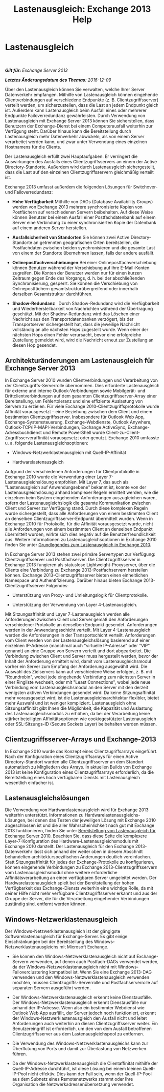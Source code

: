 ﻿---
title: 'Lastenausgleich: Exchange 2013 Help'
TOCTitle: Lastenausgleich
ms:assetid: f572c193-6f3a-400e-9085-a9d3e5e18c59
ms:mtpsurl: https://technet.microsoft.com/de-de/library/JJ898588(v=EXCHG.150)
ms:contentKeyID: 51409369
ms.date: 04/24/2018
mtps_version: v=EXCHG.150
ms.translationtype: HT
---

# Lastenausgleich

 

_**Gilt für:** Exchange Server 2013_

_**Letztes Änderungsdatum des Themas:** 2016-12-09_

Über den Lastenausgleich können Sie verwalten, welche Ihrer Server Datenverkehr empfangen. Mithilfe von Lastenausgleich können eingehende Clientverbindungen auf verschiedene Endpunkte (z. B. Clientzugriffsserver) verteilt werden, um sicherzustellen, dass die Last an jedem Endpunkt gleich ist. Außerdem kann Lastenausgleich beim Ausfall eines oder mehrerer Endpunkte Failoverredundanz gewährleisten. Durch Verwendung von Lastenausgleich mit Exchange Server 2013 können Sie sicherstellen, dass Benutzern der Exchange-Dienst bei einem Computerausfall weiterhin zur Verfügung steht. Darüber hinaus kann die Bereitstellung durch Lastenausgleich mehr Datenverkehr abwickeln, als von einem Server verarbeitet werden kann, und zwar unter Verwendung eines einzelnen Hostnamens für die Clients.

Der Lastenausgleich erfüllt zwei Hauptaufgaben. Er verringert die Auswirkungen des Ausfalls eines Clientzugriffsservers an einem der Active Directory-Standorte. Außerdem wird durch Lastenausgleich sichergestellt, dass die Last auf den einzelnen Clientzugriffsservern gleichmäßig verteilt ist.

Exchange 2013 umfasst außerdem die folgenden Lösungen für Switchover- und Failoverredundanz:

  - **Hohe Verfügbarkeit** Mithilfe von DAGs (Database Availability Groups) werden von Exchange 2013 mehrere synchronisierte Kopien von Postfächern auf verschiedenen Servern beibehalten. Auf diese Weise können Benutzer bei einem Ausfall einer Postfachdatenbank auf einem Server eine Verbindung zu einer synchronisierten Kopie der Datenbank auf einem anderen Server herstellen.

  - **Ausfallsicherheit von Standorten** Sie können zwei Active Directory-Standorte an getrennten geografischen Orten bereitstellen, die Postfachdaten zwischen beiden synchronisieren und die gesamte Last von einem der Standorte übernehmen lassen, falls der andere ausfällt.

  - **Onlinepostfachverschiebungen** Bei einer Onlinepostfachverschiebung können Benutzer während der Verschiebung auf ihre E-Mail-Konten zugreifen. Die Konten der Benutzer werden nur für einen kurzen Zeitraum gegen Ende des Vorgangs, d. h. bei der abschließenden Synchronisierung, gesperrt. Sie können die Verschiebung von Onlinepostfächern gesamtstrukturübergreifend oder innerhalb derselben Gesamtstruktur durchführen.

  - **Shadow-Redundanz**   Durch Shadow-Redundanz wird die Verfügbarkeit und Wiederherstellbarkeit von Nachrichten während der Übertragung geschützt. Mit der Shadow-Redundanz wird das Löschen einer Nachricht aus den Transportdatenbanken verzögert, bis der Transportserver sichergestellt hat, dass die jeweilige Nachricht vollständig an alle nächsten Hops zugestellt wurde. Wenn einer der nächsten Hops einen Fehler verursacht, bevor eine erfolgreiche Zustellung gemeldet wird, wird die Nachricht erneut zur Zustellung an diesen Hop gesendet.

## Architekturänderungen am Lastenausgleich für Exchange Server 2013

In Exchange Server 2010 wurden Clientverbindungen und Verarbeitung von der Clientzugriffs-Serverrolle übernommen. Dies erforderte Lastenausgleich für externe und interne Outlook-Verbindungen sowie Mobilgerät- und Drittclientverbindungen auf dem gesamten Clientzugriffsserver-Array einer Bereitstellung, um Fehlertoleranz und eine effiziente Auslastung von Servern zu erzielen. Für viele Exchange 2010-Clientzugriffsprotokolle wurde Affinität vorausgesetzt – eine Beziehung zwischen dem Client und einem bestimmten Clientzugriffsserver. Insbesondere für Outlook Web App, Exchange-Systemsteuerung, Exchange-Webdienste, Outlook Anywhere, Outlook-TCP/IP-MAPI-Verbindungen, Exchange ActiveSync, Exchange-Adressbuchdienst und Remote PowerShell wurde Client-zu-Client-Zugriffsserveraffinität vorausgesetzt oder genutzt. Exchange 2010 umfasste u. a. folgende Lastenausgleichsoptionen:

  - Windows-Netzwerklastenausgleich mit Quell-IP-Affinität

  - Hardwarelastenausgleich

Aufgrund der verschiedenen Anforderungen für Clientprotokolle in Exchange 2010 wurde die Verwendung einer Layer 7-Lastenausgleichslösung empfohlen. Mit Layer 7, das auch als "Lastenausgleich auf Anwendungsebene" bekannt ist, konnte von der Lastenausgleichslösung anhand komplexer Regeln ermittelt werden, wie die einzelnen beim System eingehenden Anforderungen auszugleichen waren, sofern der Lastenausgleichslogik die gesamte Kommunikation zwischen Client und Server zur Verfügung stand. Durch diese komplexen Regeln wurde sichergestellt, dass alle Anforderungen von einem bestimmten Client an denselben Clientzugriffsserver-Endpunkt übermittelt wurden. Wenn in Exchange 2010 für Protokolle, für die Affinität vorausgesetzt wurde, nicht alle Anforderungen von einem bestimmten Client an denselben Endpunkt übermittelt wurden, wirkte sich dies negativ auf die Benutzerfreundlichkeit aus. Weitere Informationen zu Lastenausgleichsoptionen in Exchange 2010 finden Sie unter [Grundlegendes zum Lastenausgleich in Exchange 2010](https://go.microsoft.com/fwlink/p/?linkid=196447).

In Exchange Server 2013 stehen zwei primäre Servertypen zur Verfügung: Clientzugriffsserver und Postfachserver. Die Clientzugriffsserver in Exchange 2013 fungieren als statuslose Lightweight-Proxyserver, über die Clients eine Verbindung zu Exchange 2013-Postfachservern herstellen können. Exchange 2013-Clientzugriffsserver bieten einen einheitlichen Namespace und Authentifizierung. Darüber hinaus bieten Exchange 2013-Clientzugriffsserver Folgendes:

  - Unterstützung von Proxy- und Umleitungslogik für Clientprotokolle.

  - Unterstützung der Verwendung von Layer 4-Lastenausgleich.

Mit Sitzungsaffinität und Layer 7-Lastenausgleich werden alle Anforderungen zwischen Client und Server gemäß den Anforderungen verschiedener Protokolle an denselben Endpunkt gesendet. Anforderungen werden in der Anwendungsschicht verteilt. Mit Layer 4-Lastenausgleich werden die Anforderungen in der Transportschicht verteilt. Anforderungen vom Client werden von der Lastenausgleichslösung basierend auf einer einzelnen IP-Adresse (manchmal auch "virtuelle IP-Adresse" oder "VIP" genannt) an eine Gruppe von Servern verteilt und dort abgearbeitet. Die Verbindung zwischen Client und Server muss hergestellt werden, bevor der Inhalt der Anforderung ermittelt wird, damit vom Lastenausgleichsmodul vorher ein Server zum Empfang der Anforderung ausgewählt wird. Die Auswahl des Zielservers kann auf verschiedene Weise erfolgen, z. B. mit "Roundrobin", wobei jede eingehende Verbindung zum nächsten Server in einer Ringliste wechselt, oder mit "Least Connections", wobei jede neue Verbindung vom Lastenausgleichsmodul an den Server mit den derzeit wenigsten aktiven Verbindungen gesendet wird. Da keine Sitzungsaffinität mehr vorausgesetzt wird, ist die Lastenausgleichsarchitektur flexibler, bietet mehr Auswahl und ist weniger kompliziert. Lastenausgleich ohne Sitzungsaffinität gibt Ihnen die Möglichkeit, die Kapazität und Auslastung des Lastenausgleichsmoduls zu erhöhen, da bei der Verarbeitung keine stärker beteiligten Affinitätsoptionen wie cookiegestützter Lastenausgleich oder SSL-Sitzungs-ID (Secure Sockets Layer) beibehalten werden müssen.

## Clientzugriffsserver-Arrays und Exchange-2013

In Exchange 2010 wurde das Konzept eines Clientzugriffsarrays eingeführt. Nach der Konfiguration eines Clientzugriffsarrays für einen Active Directory-Standort wurden alle Clientzugriffsserver an dem Standort automatisch zu Mitgliedern des Arrays. In aktuellen Builds von Exchange 2013 ist keine Konfiguration eines Clientzugriffsarrays erforderlich, da die Bereitstellung eines hoch verfügbaren Diensts mit Lastenausgleich wesentlich einfacher ist.

## Lastenausgleichslösungen

Die Verwendung von Hardwarelastenausgleich wird für Exchange 2013 weiterhin unterstützt. Informationen zu Hardwarelastenausgleichs-Lösungen, bei denen das Testen der jeweiligen Lösung mit Exchange 2010 abgeschlossen ist und die aller Wahrscheinlichkeit nach gut mit Exchange 2013 funktionieren, finden Sie unter [Bereitstellung von Lastenausgleich für Exchange Server 2010](https://go.microsoft.com/fwlink/p/?linkid=261834). Beachten Sie, dass diese Seite die komplexere Layer-7-Konfiguration des Hardware-Lastenausgleichsmoduls mit Exchange 2010 darstellt. Der Lastenausgleich für den Exchange 2013-Datenverkehr lässt sich anhand der weiter oben in diesem Abschnitt behandelten architekturspezifischen Änderungen deutlich vereinfachen. Statt Sitzungsaffinität für jedes der Exchange-Protokolle zu konfigurieren, können eingehende Verbindungen zu Exchange 2013-Clientzugriffsservern vom Lastenausgleichsmodul ohne weitere erforderliche Affinitätsverarbeitung an einen verfügbaren Server umgeleitet werden. Der Hardwarelastenausgleich spielt bei der Bereitstellung der hohen Verfügbarkeit des Exchange-Diensts weiterhin eine wichtige Rolle, da mit seiner Hilfe nicht mehr verfügbare Clientzugriffsserver erkannt und aus der Gruppe der Server, die für die Verarbeitung eingehender Verbindungen zuständig sind, entfernt werden können.

## Windows-Netzwerklastenausgleich

Der Windows-Netzwerklastenausgleich ist der gängigste Softwarelastenausgleich für Exchange-Server. Es gibt einige Einschränkungen bei der Bereitstellung des Windows-Netzwerklastenausgleichs mit Microsoft Exchange.

  - Sie können den Windows-Netzwerklastenausgleich nicht auf Exchange-Servern verwenden, auf denen auch Postfach-DAGs verwendet werden, da der Windows-Netzwerklastenausgleich nicht mit Windows-Failoverclustering kompatibel ist. Wenn Sie eine Exchange 2013-DAG verwenden und den Windows-Netzwerklastenausgleich verwenden möchten, müssen Clientzugriffs-Serverrolle und Postfachserverrolle auf separaten Servern ausgeführt werden.

  - Der Windows-Netzwerklastenausgleich erkennt keine Dienstausfälle. Der Windows-Netzwerklastenausgleich erkennt Dienstausfälle nur anhand der IP-Adresse. Wenn also ein bestimmter Webdienst wie Outlook Web App ausfällt, der Server jedoch noch funktioniert, erkennt der Windows-Netzwerklastenausgleich den Ausfall nicht und leitet Anforderungen auch weiterhin an diesen Clientzugriffsserver weiter. Ein Benutzereingriff ist erforderlich, um den von dem Ausfall betroffenen Clientzugriffsserver aus dem Lastenausgleichspool zu entfernen.

  - Die Verwendung des Windows-Netzwerklastenausgleichs kann zur Überflutung von Ports und damit zur Überlastung von Netzwerken führen.

  - Da der Windows-Netzwerklastenausgleich die Clientaffinität mithilfe der Quell-IP-Adresse durchführt, ist diese Lösung bei einem kleinen Quell-IP-Pool nicht effektiv. Dies kann der Fall sein, wenn der Quell-IP-Pool aus dem Subnetz eines Remotenetzwerks stammt oder Ihre Organisation die Netzwerkadressenübersetzung verwendet.

